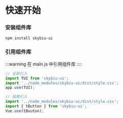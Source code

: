 # 快速开始

### 安装组件库

```
npm install skybiu-ui
```

### 引用组件库

:::warning
 在 main.js 中引用组件库
::::
```javascript
// 全部引入
import TUI from 'skybiu-ui';
import '../node_modules/skybiu-ui/dist/style.css';
app.use(TUI);

// 按需引入
import '../node_modules/skybiu-ui/dist/style.css';
import { tButton } from 'skybiu-ui';
Vue.use(tBuuton);

```